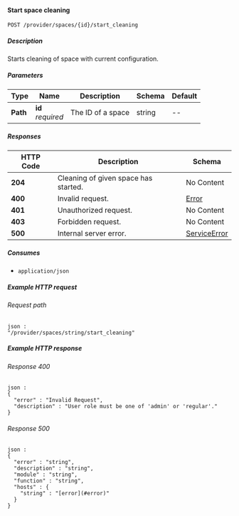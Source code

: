 
<a name="provider_space_start_cleaning"></a>
#### Start space cleaning
```
POST /provider/spaces/{id}/start_cleaning
```


##### Description
Starts cleaning of space with current configuration.


##### Parameters

|Type|Name|Description|Schema|Default|
|---|---|---|---|---|
|**Path**|**id**  <br>*required*|The ID of a space|string|--|


##### Responses

|HTTP Code|Description|Schema|
|---|---|---|
|**204**|Cleaning of given space has started.|No Content|
|**400**|Invalid request.|[Error](../definitions/Error.md#error)|
|**401**|Unauthorized request.|No Content|
|**403**|Forbidden request.|No Content|
|**500**|Internal server error.|[ServiceError](../definitions/ServiceError.md#serviceerror)|


##### Consumes

* `application/json`


##### Example HTTP request

###### Request path
```
json :
"/provider/spaces/string/start_cleaning"
```


##### Example HTTP response

###### Response 400
```
json :
{
  "error" : "Invalid Request",
  "description" : "User role must be one of 'admin' or 'regular'."
}
```


###### Response 500
```
json :
{
  "error" : "string",
  "description" : "string",
  "module" : "string",
  "function" : "string",
  "hosts" : {
    "string" : "[error](#error)"
  }
}
```



